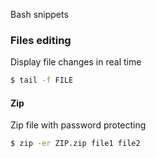 Bash snippets


### Files editing 
Display file changes in real time
```bash
$ tail -f FILE
```

#### Zip
Zip file with password protecting
```bash
$ zip -er ZIP.zip file1 file2
```





